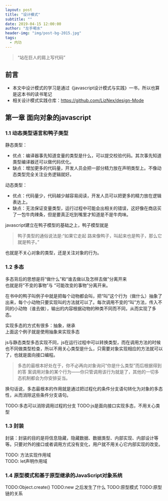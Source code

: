 ```yaml
---
layout: post
title: "设计模式"
subtitle: ""
date: 2019-04-15 12:00:00
author: "左手喝水"
header-img: "img/post-bg-2015.jpg"
tags:
  - 内功
---
```


> “站在巨人的肩上写代码”

## 前言
- 本文中设计模式的学习是通过《javascript设计模式与实践》一书，所以也算是这本书的读书笔记
- 相关设计模式实践仓库：https://github.com/LizNex/design-Mode


## 第一章 面向对象的javascript

### 1.1 动态类型语言和鸭子类型


静态类型：
- 优点：编译器事先知道变量的类型是什么，可以提交校验代码。其次事先知道类型编译器还可以做代码优化。
- 缺点：增加更多的代码量，开发人员会把一部分精力放在声明类型上。不像动态类型完全关注业务逻辑就好。

动态类型：
- 优点：代码量少，代码越少越容易阅读，开发人员可以把更多的精力放在逻辑表达上。
- 缺点：无法保证变量类型，运行过程中可能会出相关的错误，这好像在商店买了一包牛肉辣条，但是要真正吃到嘴里才知道是不是牛肉味。

javascript建立在鸭子模型的基础之上，鸭子模型就是
> 鸭子类型的通俗说法是:“如果它走起 路来像鸭子，叫起来也是鸭子，那么它就是鸭子。”

也就是不关心对象的类型，还是关注对象的行为。

### 1.2 多态

多态背后的思想是将“做什么”和“谁去做以及怎样去做”分离开来  
也就是将“不变的事物”与 “可能改变的事物”分离开来。

在书中的鸭子叫例子中就是把每个动物都会叫，把“叫”这个行为（做什么）抽象了出来，每个小动物只要实现叫的方法就可以了。每次调用不变的“叫”方法，传入不同的小动物（谁去做），输出的内容根据动物的种类不同而不同，从而实现了多态。

实现多态的方式有很多：抽象，继承  
上面这个例子就是使用抽象来实现多态

js与静态类型多态实现不同，js在运行过程中可以转换类型，而在调用方法的时候也不同做类型检查，所以不用关心类型是什么，只需要对象实现相应的方法就可以了，也就是面向接口编程。

>多态的最根本好处在于，你不必再向对象询问“你是什么类型”而后根据得到的答 案调用对象的某个行为——你只管调用该行为就是了，其他的一切多态机制都会为你安排妥当。  

换句话说，多态最根本的作用就是通过把过程化的条件分支语句转化为对象的多态性，从而消除这些条件分支语句。



TODO:多态可以消除调用过程的分支
TODO:js是面向接口实现多态，不用关心类型

### 1.3 封装

封装：封装的目的是将信息隐藏，隐藏数据、数据类型、内部实现、内部设计等等。只要对外的接口或者调用方式没有变化，用户就不用关心它内部实现的改变。


TODO: 方法实现作用域  
TODO: let声明作用域

### 1.4 原型模式和基于原型继承的JavaScript对象系统
TODO:Object.create()
TODO:new 之后发生了什么
TODO:原型模式
TODO:原型链的关系

